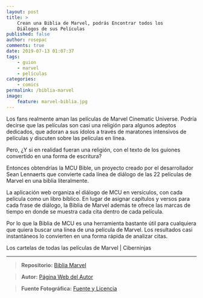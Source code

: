 ```yaml
---
layout: post
title: >
    Crean una Biblia de Marvel, podrás Encontrar todos los
    Diálogos de sus Películas
published: false
author: rosepac
comments: true
date: 2019-07-13 01:07:37
tags:
    - guion
    - marvel
    - películas
categories:
    - comics
permalink: /biblia-marvel
image:
    feature: marvel-biblia.jpg
---
```

Los fans realmente aman las películas de Marvel Cinematic Universe. Podría decirse que las películas son casi una religión para algunos adeptos dedicados, que adoran a sus ídolos a través de maratones intensivos de películas y discuten sobre las películas en línea.

Pero, ¿Y si en realidad fueran una religión, con el texto de los guiones convertido en una forma de escritura?

Entonces obtendrías la MCU Bible, un proyecto creado por el desarrollador Sean Lennaerts que convierte cada línea de diálogo de las 22 películas de Marvel en una biblia literalmente.

La aplicación web organiza el diálogo de MCU en versículos, con cada película como un libro bíblico. En lugar de asignar capítulos y versos para cada frase de diálogo, la Biblia de Marvel además te ofrece las marcas de tiempo en donde se muestra cada cita dentro de cada película.

Por lo que la Biblia de MCU es una herramienta bastante útil para cualquiera que quiera buscar una línea de una película de Marvel. Los resultados casi instantáneos lo convierten en una forma rápida de analizar citas.

Los cartelas de todas las películas de Marvel | Ciberninjas 

* * *

> **Repositorio:** [Biblia Marvel][1]
    
> **Autor:** [Página Web del Autor][2]
    
> **Fuente Fotográfica:** [Fuente y Licencia][3]

 [1]: https://kutt.it/biblia-marvel "La Biblia de todas las Películas de Marvel"
 [2]: https://kutt.it/seanlennaerts "Página web oficial del autor de la biblia de Marvel, Sean Lennaerts"
 [3]: https://www.flickr.com/photos/antdude3001/26944754457 "Fuente de la fotografía utilizada y licencia"